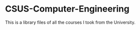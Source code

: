 # CSUS-Computer-Engineering

This is a library files of all the courses I took from the University.
